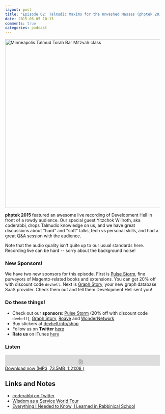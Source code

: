 ```yaml
---
layout: post
title: "Episode 62: Talmudic Maxims for the Unwashed Masses (phptek 2015)"
date: 2015-06-05 10:13
comments: true
categories: podcast
---
```


<a href="https://www.flickr.com/photos/jhsum-commons/4419515464" title="Minneapolis Talmud Torah Bar Mitzvah class by Jewish Historical Society of the Upper Midwest, on Flickr"><img src="https://c1.staticflickr.com/5/4048/4419515464_69f3405df7_z.jpg?zz=1" width="640" height="550" alt="Minneapolis Talmud Torah Bar Mitzvah class"></a>

**phptek 2015** featured an awesome live recording of Development Hell in front of a rowdy audience. Our special guest Yitzchok Willroth, aka coderabbi, drops Talmudic knowledge on us, and we have great discussions about "hard" and "soft" talks, tech vs personal skills, and had a great Q&A session with the audience.

Note that the audio quality isn't quite up to our usual standards here. Recording live can be hard -- sorry about the background noise!

### New Sponsors!

We have two new sponsors for this episode. First is [Pulse Storm](http://store.pulsestorm.net/), fine purveyors of Magento-related books and extensions. You can get 20% off with discount code `devhell`. Next is [Graph Story](http://graphstory.com), your new graph database SaaS provider. Check them out and tell them Development Hell sent you!


### Do these things!

* Check out our **sponsors**: [Pulse Storm](http://store.pulsestorm.net/) (20% off with discount code `devhell`), [Graph Story](http://graphstory.com), [Roave](http://roave.com/) and [WonderNetwork](https://wondernetwork.com/)
* Buy stickers at [devhell.info/shop](http://devhell.info/shop)
* Follow us on **Twitter** [here](https://twitter.com/dev_hell)
* **Rate us** on iTunes [here](http://itunes.apple.com/us/podcast/dev-hell/id489840699)

### Listen

<iframe frameborder="0" height="36px" scrolling="no" seamless src="https://simplecast.com/e/35323?style=dark" width="100%"></iframe>
<a href="http://audio.simplecast.com/35323.mp3" rel="enclosure">Download now (MP3, 73.5MB, 1:21:08 )</a>

## Links and Notes

- [coderabbi on Twitter](https://twitter.com/coderabbi)
- [Wisdom as a Service World Tour](http://wisdomworldtour.com/)
- [Everything I Needed to Know, I Learned in Rabbinical School](https://joind.in/13716)
